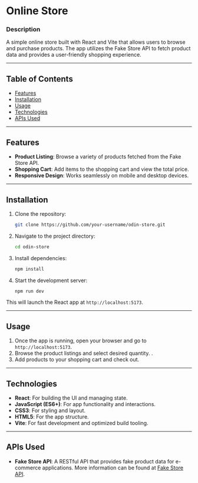 # Online Store

### Description
A simple online store built with React and Vite that allows users to browse and purchase products. The app utilizes the Fake Store API to fetch product data and provides a user-friendly shopping experience.

---

## Table of Contents
- [Features](#features)
- [Installation](#installation)
- [Usage](#usage)
- [Technologies](#technologies)
- [APIs Used](#apis-used)

---

## Features
- **Product Listing**: Browse a variety of products fetched from the Fake Store API.
- **Shopping Cart**: Add items to the shopping cart and view the total price.
- **Responsive Design**: Works seamlessly on mobile and desktop devices.


---

## Installation

1. Clone the repository:
    ```bash
    git clone https://github.com/your-username/odin-store.git
    ```
2. Navigate to the project directory:
    ```bash
    cd odin-store
    ```
3. Install dependencies:
    ```bash
    npm install
    ```

4. Start the development server:
    ```bash
    npm run dev
    ```

This will launch the React app at `http://localhost:5173`.

---

## Usage

1. Once the app is running, open your browser and go to `http://localhost:5173`.
2. Browse the product listings and select desired quantity. .
3. Add products to your shopping cart and check out.

---

## Technologies
- **React**: For building the UI and managing state.
- **JavaScript (ES6+)**: For app functionality and interactions.
- **CSS3**: For styling and layout.
- **HTML5**: For the app structure.
- **Vite**: For fast development and optimized build tooling.

---

## APIs Used
- **Fake Store API**: A RESTful API that provides fake product data for e-commerce applications. More information can be found at [Fake Store API](https://fakestoreapi.com/).
